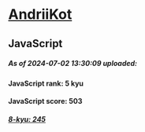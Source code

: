 # [AndriiKot](https://www.codewars.com/users/AndriiKot) 
## JavaScript
##### As of 2024-07-02 13:30:09 uploaded:
#### JavaScript rank: 5 kyu
#### JavaScript score: 503
##### [8-kyu: 245](https://github.com/AndriiKot/JavaScript__CodeWars/tree/main/kyu-8)
